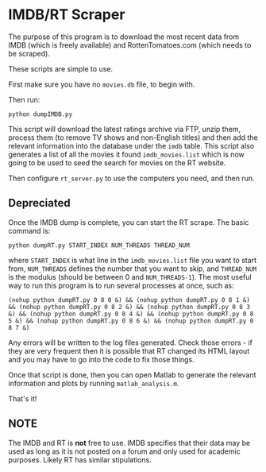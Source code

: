 # IMDB/RT Scraper

The purpose of this program is to download the most recent data from IMDB (which is freely available) and RottenTomatoes.com (which needs to be scraped).

These scripts are simple to use.

First make sure you have no ```movies.db``` file, to begin with.

Then run:

```python dumpIMDB.py```

This script will download the latest ratings archive via FTP, unzip them, process them (to remove TV shows and non-English titles) and then add the relevant information into the database under the ```imdb``` table. This script also generates a list of all the movies it found ```imdb_movies.list``` which is now going to be used to seed the search for movies on the RT website.

Then configure ```rt_server.py``` to use the computers you need, and then run.

## Depreciated

Once the IMDB dump is complete, you can start the RT scrape. The basic command is:

```python dumpRT.py START_INDEX NUM_THREADS THREAD_NUM```

where ```START_INDEX``` is what line in the ```imdb_movies.list``` file you want to start from, ```NUM_THREADS``` defines the number that you want to skip, and ```THREAD_NUM``` is the modulus (should be between 0 and ```NUM_THREADS-1```). The most useful way to run this program is to run several processes at once, such as:

```(nohup python dumpRT.py 0 8 0 &) && (nohup python dumpRT.py 0 8 1 &) && (nohup python dumpRT.py 0 8 2 &) && (nohup python dumpRT.py 0 8 3 &) && (nohup python dumpRT.py 0 8 4 &) && (nohup python dumpRT.py 0 8 5 &) && (nohup python dumpRT.py 0 8 6 &) && (nohup python dumpRT.py 0 8 7 &)```

Any errors will be written to the log files generated. Check those errors - if they are very frequent then it is possible that RT changed its HTML layout and you may have to go into the code to fix those things.

Once that script is done, then you can open Matlab to generate the relevant information and plots by running ```matlab_analysis.m```.

That's it!

## NOTE

The IMDB and RT is **not** free to use. IMDB specifies that their data may be used as long as it is not posted on a forum and only used for academic purposes. Likely RT has similar stipulations.

